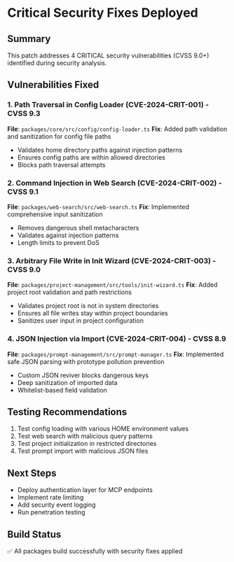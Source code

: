 # Critical Security Fixes Deployed

## Summary
This patch addresses 4 CRITICAL security vulnerabilities (CVSS 9.0+) identified during security analysis.

## Vulnerabilities Fixed

### 1. Path Traversal in Config Loader (CVE-2024-CRIT-001) - CVSS 9.3
**File**: `packages/core/src/config/config-loader.ts`
**Fix**: Added path validation and sanitization for config file paths
- Validates home directory paths against injection patterns
- Ensures config paths are within allowed directories
- Blocks path traversal attempts

### 2. Command Injection in Web Search (CVE-2024-CRIT-002) - CVSS 9.1
**File**: `packages/web-search/src/web-search.ts`
**Fix**: Implemented comprehensive input sanitization
- Removes dangerous shell metacharacters
- Validates against injection patterns
- Length limits to prevent DoS

### 3. Arbitrary File Write in Init Wizard (CVE-2024-CRIT-003) - CVSS 9.0
**File**: `packages/project-management/src/tools/init-wizard.ts`
**Fix**: Added project root validation and path restrictions
- Validates project root is not in system directories
- Ensures all file writes stay within project boundaries
- Sanitizes user input in project configuration

### 4. JSON Injection via Import (CVE-2024-CRIT-004) - CVSS 8.9
**File**: `packages/prompt-management/src/prompt-manager.ts`
**Fix**: Implemented safe JSON parsing with prototype pollution prevention
- Custom JSON reviver blocks dangerous keys
- Deep sanitization of imported data
- Whitelist-based field validation

## Testing Recommendations
1. Test config loading with various HOME environment values
2. Test web search with malicious query patterns
3. Test project initialization in restricted directories
4. Test prompt import with malicious JSON files

## Next Steps
- Deploy authentication layer for MCP endpoints
- Implement rate limiting
- Add security event logging
- Run penetration testing

## Build Status
✅ All packages build successfully with security fixes applied